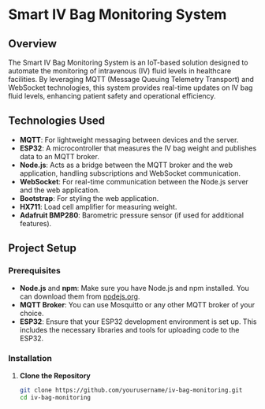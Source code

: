 # Smart IV Bag Monitoring System

## Overview

The Smart IV Bag Monitoring System is an IoT-based solution designed to automate the monitoring of intravenous (IV) fluid levels in healthcare facilities. By leveraging MQTT (Message Queuing Telemetry Transport) and WebSocket technologies, this system provides real-time updates on IV bag fluid levels, enhancing patient safety and operational efficiency.

## Technologies Used

- **MQTT**: For lightweight messaging between devices and the server.
- **ESP32**: A microcontroller that measures the IV bag weight and publishes data to an MQTT broker.
- **Node.js**: Acts as a bridge between the MQTT broker and the web application, handling subscriptions and WebSocket communication.
- **WebSocket**: For real-time communication between the Node.js server and the web application.
- **Bootstrap**: For styling the web application.
- **HX711**: Load cell amplifier for measuring weight.
- **Adafruit BMP280**: Barometric pressure sensor (if used for additional features).

## Project Setup

### Prerequisites

- **Node.js** and **npm**: Make sure you have Node.js and npm installed. You can download them from [nodejs.org](https://nodejs.org/).
- **MQTT Broker**: You can use Mosquitto or any other MQTT broker of your choice.
- **ESP32**: Ensure that your ESP32 development environment is set up. This includes the necessary libraries and tools for uploading code to the ESP32.

### Installation

1. **Clone the Repository**

   ```bash
   git clone https://github.com/yourusername/iv-bag-monitoring.git
   cd iv-bag-monitoring
